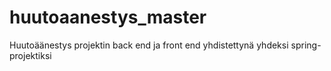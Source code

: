 # huutoaanestys_master
Huutoäänestys projektin back end ja front end yhdistettynä yhdeksi spring-projektiksi
